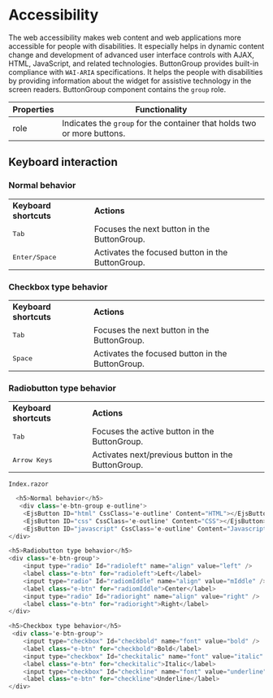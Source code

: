 # Accessibility

The web accessibility makes web content and web applications more accessible for people with disabilities. It especially helps in dynamic content change and development of advanced user interface controls with AJAX, HTML, JavaScript, and related technologies.
ButtonGroup provides built-in compliance with `WAI-ARIA` specifications. It helps the people with disabilities by providing information about the widget for assistive
technology in the screen readers. ButtonGroup component contains the `group` role.

| Properties | Functionality |
| ------------ | ----------------------- |
| role | Indicates the `group` for the container that holds two or more buttons. |

## Keyboard interaction

### Normal behavior

<!-- markdownlint-disable MD033 -->
<table>
<tr>
<td><b>Keyboard shortcuts</b></td>
<td><b>Actions</b></td>
</tr>
<tr>
<td><kbd>Tab</kbd></td>
<td>Focuses the next button in the ButtonGroup.</td>
</tr>
<tr>
<td><kbd>Enter/Space</kbd></td>
<td>Activates the focused button in the ButtonGroup.</td>
</tr>
</table>

### Checkbox type behavior

<!-- markdownlint-disable MD033 -->
<table>
<tr>
<td><b>Keyboard shortcuts</b></td>
<td><b>Actions</b></td>
</tr>
<tr>
<td><kbd>Tab</kbd></td>
<td>Focuses the next button in the ButtonGroup.</td>
</tr>
<tr>
<td><kbd>Space</kbd></td>
<td>Activates the focused button in the ButtonGroup.</td>
</tr>
</table>

### Radiobutton type behavior

<!-- markdownlint-disable MD033 -->
<table>
<tr>
<td><b>Keyboard shortcuts</b></td>
<td><b>Actions</b></td>
</tr>
<tr>
<td><kbd>Tab</kbd></td>
<td>Focuses the active button in the ButtonGroup.</td>
</tr>
<tr>
<td><kbd>Arrow Keys</kbd></td>
<td>Activates next/previous button in the ButtonGroup.</td>
</tr>
</table>

`Index.razor`

```csharp
  <h5>Normal behavior</h5>
   <div class='e-btn-group e-outline'>
    <EjsButton ID="html" CssClass='e-outline' Content="HTML"></EjsButton>
    <EjsButton ID="css" CssClass='e-outline' Content="CSS"></EjsButton>
    <EjsButton ID="javascript" CssClass='e-outline' Content="Javascript"></EjsButton>
</div>

<h5>Radiobutton type behavior</h5>
<div class='e-btn-group'>
    <input type="radio" Id="radioleft" name="align" value="left" />
    <label class="e-btn" for="radioleft">Left</label>
    <input type="radio" Id="radiomIddle" name="align" value="mIddle" />
    <label class="e-btn" for="radiomIddle">Center</label>
    <input type="radio" Id="radioright" name="align" value="right" />
    <label class="e-btn" for="radioright">Right</label>
</div>

<h5>Checkbox type behavior</h5>
 <div class='e-btn-group'>
    <input type="checkbox" Id="checkbold" name="font" value="bold" />
    <label class="e-btn" for="checkbold">Bold</label>
    <input type="checkbox" Id="checkitalic" name="font" value="italic" />
    <label class="e-btn" for="checkitalic">Italic</label>
    <input type="checkbox" Id="checkline" name="font" value="underline" />
    <label class="e-btn" for="checkline">Underline</label>
</div>

  ```

